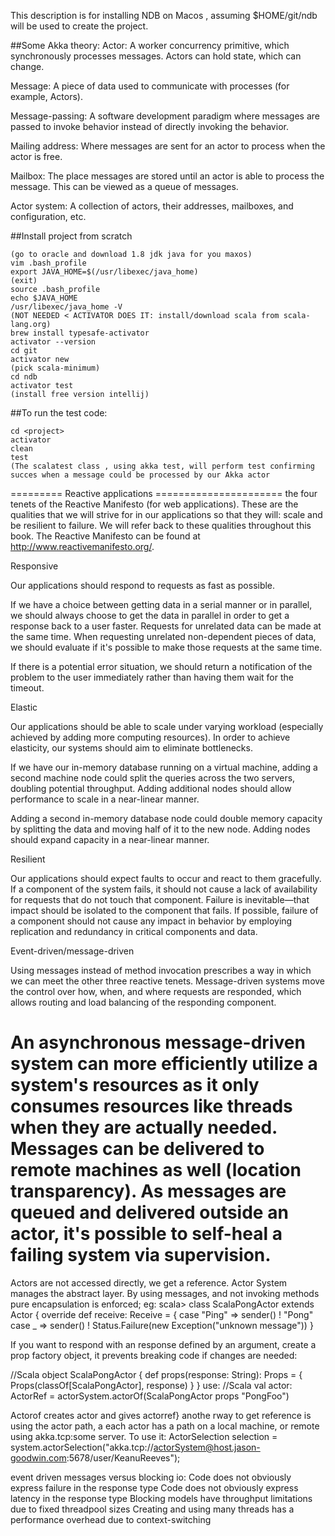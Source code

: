This description is for installing NDB on Macos , assuming $HOME/git/ndb
will be used to create the project.

##Some Akka theory:
Actor: A worker concurrency primitive, which synchronously processes messages. Actors can hold state, which can change.

Message: A piece of data used to communicate with processes (for example, Actors).

Message-passing: A software development paradigm where messages are passed to invoke behavior instead of directly invoking the behavior.

Mailing address: Where messages are sent for an actor to process when the actor is free.

Mailbox: The place messages are stored until an actor is able to process the message. This can be viewed as a queue of messages.

Actor system: A collection of actors, their addresses, mailboxes, and configuration, etc.


##Install project from scratch
```
(go to oracle and download 1.8 jdk java for you maxos)
vim .bash_profile
export JAVA_HOME=$(/usr/libexec/java_home)
(exit)
source .bash_profile
echo $JAVA_HOME
/usr/libexec/java_home -V
(NOT NEEDED < ACTIVATOR DOES IT: install/download scala from scala-lang.org)
brew install typesafe-activator
activator --version
cd git
activator new
(pick scala-minimum)
cd ndb
activator test
(install free version intellij)
```

##To run the test code:
```
cd <project>
activator
clean
test
(The scalatest class , using akka test, will perform test confirming succes when a message could be processed by our Akka actor
```

========= Reactive applications ======================
the four tenets of the Reactive Manifesto (for web applications). These are the qualities that we will strive for in our applications so that they will:
 scale and be resilient to failure. 
We will refer back to these qualities throughout this book. The Reactive Manifesto can be found at http://www.reactivemanifesto.org/.

Responsive

Our applications should respond to requests as fast as possible.

If we have a choice between getting data in a serial manner or in parallel, we should always choose to get the data in parallel in order to get a response back to a user faster. Requests for unrelated data can be made at the same time. When requesting unrelated non-dependent pieces of data, we should evaluate if it's possible to make those requests at the same time.

If there is a potential error situation, we should return a notification of the problem to the user immediately rather than having them wait for the timeout.

Elastic

Our applications should be able to scale under varying workload (especially achieved by adding more computing resources). In order to achieve elasticity, our systems should aim to eliminate bottlenecks.

If we have our in-memory database running on a virtual machine, adding a second machine node could split the queries across the two servers, doubling potential throughput. Adding additional nodes should allow performance to scale in a near-linear manner.

Adding a second in-memory database node could double memory capacity by splitting the data and moving half of it to the new node. Adding nodes should expand capacity in a near-linear manner.

Resilient

Our applications should expect faults to occur and react to them gracefully. If a component of the system fails, it should not cause a lack of availability for requests that do not touch that component. Failure is inevitable—that impact should be isolated to the component that fails. If possible, failure of a component should not cause any impact in behavior by employing replication and redundancy in critical components and data.

Event-driven/message-driven

Using messages instead of method invocation prescribes a way in which we can meet the other three reactive tenets. Message-driven systems move the control over how, when, and where requests are responded, which allows routing and load balancing of the responding component.

An asynchronous message-driven system can more efficiently utilize a system's resources as it only consumes resources like threads when they are actually needed. Messages can be delivered to remote machines as well (location transparency). As messages are queued and delivered outside an actor, it's possible to self-heal a failing system via supervision.
========================================================

Actors are not accessed directly, we get a reference. Actor System manages the abstract layer. By using messages, and not invoking methods pure encapsulation is enforced;
eg: scala> class ScalaPongActor extends Actor { override def receive: Receive = { case "Ping" => sender() ! "Pong" case _ => sender() ! Status.Failure(new Exception("unknown message"))
}

If you want to respond with an response defined by an argument, create a prop factory object, it prevents breaking code if changes are needed:

//Scala
object ScalaPongActor { def props(response: String): Props = { Props(classOf[ScalaPongActor], response) }
}
use: 
//Scala
val actor: ActorRef = actorSystem.actorOf(ScalaPongActor props "PongFoo")

Actorof creates actor and gives actorref}
anothe rway to get reference is using the actor path, a each actor has a path on a local machine, or remote using akka.tcp:some server.
To use it:
ActorSelection selection = system.actorSelection("akka.tcp://actorSystem@host.jason-goodwin.com:5678/user/KeanuReeves");



event driven messages versus blocking io:
Code does not obviously express failure in the response type
Code does not obviously express latency in the response type
Blocking models have throughput limitations due to fixed threadpool sizes
Creating and using many threads has a performance overhead due to context-switching



